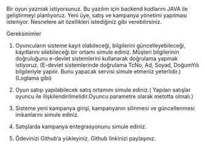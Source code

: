 Bir oyun yazmak istiyorsunuz. Bu yazılım için backend kodlarını JAVA ile geliştirmeyi planlıyoruz. 
Yeni üye, satış ve kampanya yönetimi yapılması isteniyor. 
Nesnelere ait özellikleri istediğiniz gibi verebilirsiniz. 

Gereksinimler

1.  Oyuncuların sisteme kayıt olabileceği, bilgilerini güncelleyebileceği, kayıtlarını 
silebileceği bir ortamı simule ediniz. Müşteri bilgilerinin doğruluğunu e-devlet sistemlerini 
kullanarak doğrulama yapmak istiyoruz. (E-devlet sistemlerinde doğrulama TcNo, Ad, Soyad, 
DoğumYılı bilgileriyle yapılır. Bunu yapacak servisi simule etmeniz yeterlidir.) (Loglama gibi)

2.  Oyun satışı yapılabilecek satış ortamını simule ediniz.( Yapılan satışlar oyuncu ile ilişkilendirilmelidir.Oyuncu parametre olarak metotta olmalı.)

3.  Sisteme yeni kampanya girişi, kampanyanın silinmesi ve güncellenmesi imkanlarını simule ediniz.

4.  Satışlarda kampanya entegrasyonunu simule ediniz.

5.  Ödevinizi Github’a yükleyiniz. Github linkinizi paylaşınız.
